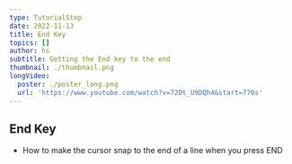 ```yaml
---
type: TutorialStep
date: 2022-11-13
title: End Key
topics: []
author: hs
subtitle: Getting the End key to the end
thumbnail: ./thumbnail.png
longVideo:
  poster: ./poster_long.png
  url: 'https://www.youtube.com/watch?v=72Dt_U9DQh4&start=770s'
---
```


## End Key
- How to make the cursor snap to the end of a line when you press END
